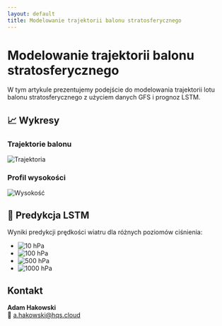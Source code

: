```yaml
---
layout: default
title: Modelowanie trajektorii balonu stratosferycznego
---
```


# Modelowanie trajektorii balonu stratosferycznego

W tym artykule prezentujemy podejście do modelowania trajektorii lotu balonu stratosferycznego z użyciem danych GFS i prognoz LSTM.

## 📈 Wykresy

### Trajektorie balonu
![Trajektoria](/assets/wykres_trajektorii_sierpien2025.png)

### Profil wysokości
![Wysokość](/assets/wykres_wysokosci_sierpien2025.png)

## 🧠 Predykcja LSTM

Wyniki predykcji prędkości wiatru dla różnych poziomów ciśnienia:

- ![10 hPa](/assets/prediction_10hPa.png)
- ![100 hPa](/assets/prediction_100hPa.png)
- ![500 hPa](/assets/prediction_500hPa.png)
- ![1000 hPa](/assets/prediction_1000hPa.png)

## Kontakt

**Adam Hakowski**  
📧 a.hakowski@hqs.cloud
